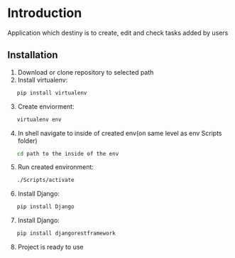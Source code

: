 
# Introduction
Application which destiny is to create, edit and check tasks added by users

## Installation
1. Download or clone repository to selected path
2. Install virtualenv:
```bash 
   pip install virtualenv
```
3. Create enviorment:
```bash 
   virtualenv env
```
4. In shell navigate to inside of created env(on same level as env Scripts folder)
```bash
   cd path to the inside of the env 
```
5. Run created environment:
```bash
   ./Scripts/activate 
```
6. Install Django:
```bash 
   pip install Django
```
7. Install Django:
```bash 
   pip install djangorestframework
```
8. Project is ready to use 

